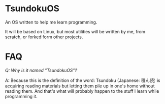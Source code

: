 # TsundokuOS
An OS written to help me learn programming.

It will be based on Linux, but most utilities will be written by me, from scratch, or forked form other projects.
# FAQ
_Q: Why is it named "TsundokuOS"?_

A: Because this is the definition of the word: Tsundoku (Japanese: 積ん読) is acquiring reading materials but letting them pile up in one's home without reading them.
And that's what will probably happen to the stuff I learn while programming it.
